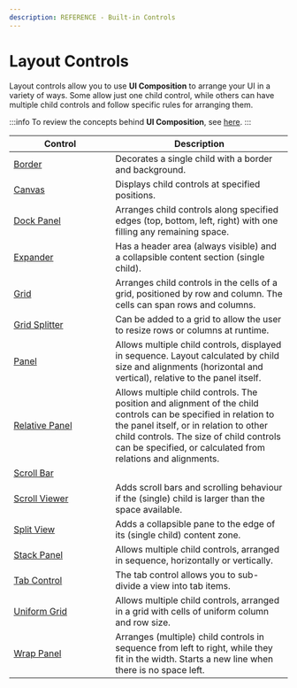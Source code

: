 ```yaml
---
description: REFERENCE - Built-in Controls
---
```


# Layout Controls

Layout controls allow you to use **UI Composition** to arrange your UI in a variety of ways. Some allow just one child control, while others can have multiple child controls and follow specific rules for arranging them.

:::info
To review the concepts behind **UI Composition**, see [here](../../concepts/ui-composition).
:::

<table><thead><tr><th width="168">Control</th><th>Description</th></tr></thead><tbody><tr><td><a href="border">Border</a></td><td>Decorates a single child with a border and background.</td></tr><tr><td><a href="canvas">Canvas</a></td><td>Displays child controls at specified positions.</td></tr><tr><td><a href="dockpanel">Dock Panel</a></td><td>Arranges child controls along specified edges (top, bottom, left, right) with one filling any remaining space.</td></tr><tr><td><a href="expander">Expander</a></td><td>Has a header area (always visible) and a collapsible content section (single child).</td></tr><tr><td><a href="grid">Grid</a></td><td>Arranges child controls in the cells of a grid, positioned by row and column. The cells can span rows and columns. </td></tr><tr><td><a href="gridsplitter">Grid Splitter</a></td><td>Can be added to a grid to allow the user to resize rows or columns at runtime.</td></tr><tr><td><a href="panel">Panel</a></td><td>Allows multiple child controls, displayed in sequence. Layout calculated by child size and alignments (horizontal and vertical), relative to the panel itself. </td></tr><tr><td><a href="relativepanel">Relative Panel</a></td><td>Allows multiple child controls. The position and alignment of the child controls can be specified in relation to the panel itself, or in relation to other child controls.  The size of child controls can be specified, or calculated from relations and alignments.</td></tr><tr><td><a href="scrollbar">Scroll Bar</a></td><td></td></tr><tr><td><a href="scrollviewer">Scroll Viewer</a></td><td>Adds scroll bars and scrolling behaviour if the (single) child is larger than the space available.</td></tr><tr><td><a href="splitview">Split View</a></td><td>Adds a collapsible pane to the edge of its (single child) content zone.   </td></tr><tr><td><a href="stackpanel">Stack Panel</a></td><td>Allows multiple child controls, arranged in sequence, horizontally or vertically.</td></tr><tr><td><a href="tabcontrol">Tab Control</a></td><td>The tab control allows you to sub-divide a view into tab items.</td></tr><tr><td><a href="uniform-grid">Uniform Grid</a></td><td>Allows multiple child controls, arranged in a grid with cells of uniform column and row size.</td></tr><tr><td><a href="wrappanel">Wrap Panel</a></td><td>Arranges (multiple) child controls in sequence from left to right, while they fit in the width. Starts a new line when there is no space left. </td></tr></tbody></table>
